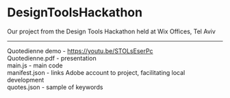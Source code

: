 # DesignToolsHackathon
Our project from the Design Tools Hackathon held at Wix Offices, Tel Aviv

---------------

Quotedienne demo - https://youtu.be/STOLsEserPc <br/>
Quotedienne.pdf - presentation <br/>
main.js - main code<br/>
manifest.json - links Adobe account to project, facilitating local development <br/>
quotes.json - sample of keywords <br/>

